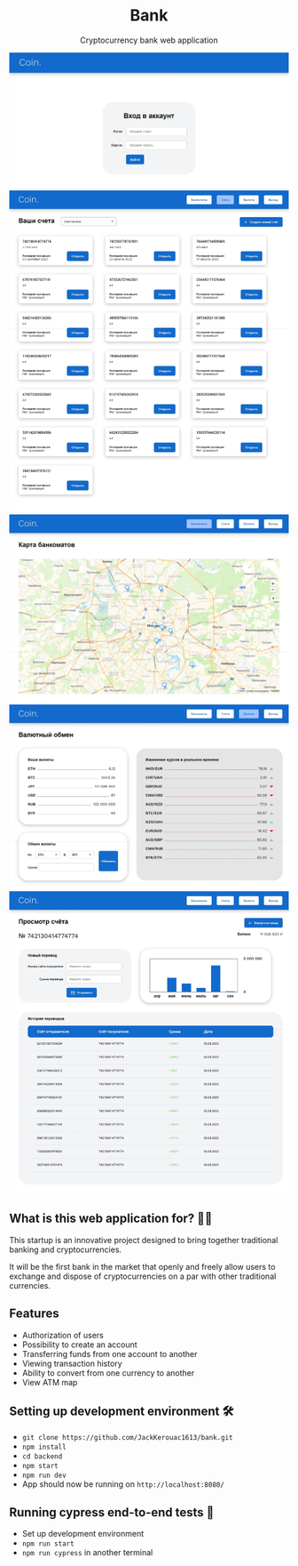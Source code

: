 <h1 align="center">Bank</h1>

<div align="center">Cryptocurrency bank web application</div>

![App screenshot](./readme_src/screenshot-home.jpeg)
![App screenshot](./readme_src/screenshot-accounts.jpeg)
![App screenshot](./readme_src/screenshot-ATMs.jpeg)
![App screenshot](./readme_src/screenshot-currency.jpeg)
![App screenshot](./readme_src/screenshot-account-more.jpeg)

## What is this web application for? 🤷‍♀️

This startup is an innovative project designed to bring together traditional banking and cryptocurrencies.

It will be the first bank in the market that openly and freely allow users to exchange and dispose of
cryptocurrencies on a par with other traditional currencies.

## Features

- Authorization of users
- Possibility to create an account
- Transferring funds from one account to another
- Viewing transaction history
- Ability to convert from one currency to another
- View ATM map

## Setting up development environment 🛠

- `git clone https://github.com/JackKerouac1613/bank.git`
- `npm install`
- `cd backend`
- `npm start`
- `npm run dev`
- App should now be running on `http://localhost:8080/`

## Running cypress end-to-end tests 🚥

- Set up development environment
- `npm run start`
- `npm run cypress` in another terminal
